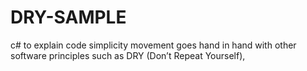 # DRY-SAMPLE
c# to explain code simplicity movement goes hand in hand with other software principles such as DRY (Don’t Repeat Yourself),
